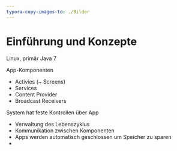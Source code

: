 ```yaml
---
typora-copy-images-to: ./Bilder
---
```


# Einführung und Konzepte

Linux, primär Java 7

App-Komponenten

* Activies (~ Screens)
* Services
* Content Provider
* Broadcast Receivers

System hat feste Kontrollen über App

* Verwaltung des Lebenszyklus
* Kommunikation zwischen Komponenten
* Apps werden automatisch geschlossen um Speicher zu sparen
* ​
